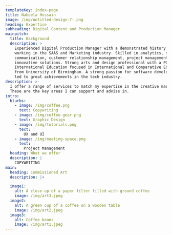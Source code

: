 ```yaml
---
templateKey: index-page
title: Nabeela Hussain
image: /img/untitled-design-7-.png
heading: Expertise
subheading: Digital Content and Production Manager
mainpitch:
  title: Background
  description: >
    Experienced Digital Production Manager with a demonstrated history of
    working in the SAAS and Marketing industry. Skilled in analytics, sales,
    communication, customer relationship management, project management and
    innovative solutions. Strong arts and design professional with a PGCert
    International Education focused in International and Comparative Education
    from University of Birmingham. A strong passion for software development has
    led to great achievements in the tech industry.
description: >-
  I offer a range of services to match my expertise in the creative markets.
  These are the key areas I can support and advise in.
intro:
  blurbs:
    - image: /img/coffee.png
      text: Copywriting
    - image: /img/coffee-gear.png
      text: Graphic Design
    - image: /img/tutorials.png
      text: |
        UX and UI
    - image: /img/meeting-space.png
      text: |
        Project Management
  heading: What we offer
  description: |
    COPYWRITING
main:
  heading: Commissioned Art
  description: |+

  image1:
    alt: A close-up of a paper filter filled with ground coffee
    image: /img/art3.jpeg
  image2:
    alt: A green cup of a coffee on a wooden table
    image: /img/art2.jpeg
  image3:
    alt: Coffee beans
    image: /img/art1.jpeg
---
```

